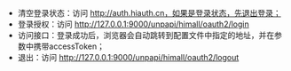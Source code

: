 - 清空登录状态：访问 http://auth.hiauth.cn，如果是登录状态，先退出登录；
- 登录授权：访问 http://127.0.0.1:9000/unpapi/himall/oauth2/login
- 访问接口：登录成功后，浏览器会自动跳转到配置文件中指定的地址，并在参数中携带accessToken；
- 退出：访问 http://127.0.0.1:9000/unpapi/himall/oauth2/logout